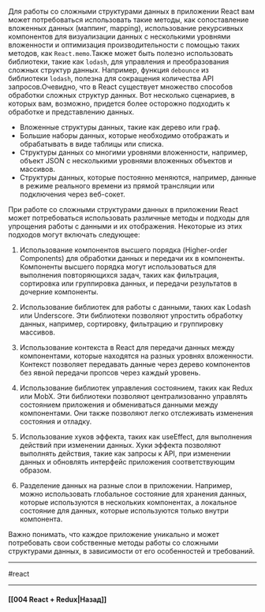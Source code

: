 Для работы со сложными структурами данных в приложении React вам может потребоваться использовать такие методы, как сопоставление вложенных данных (маппинг, mapping), использование рекурсивных компонентов для визуализации данных с несколькими уровнями вложенности и оптимизация производительности с помощью таких методов, как `React.memo`.Также может быть полезно использовать библиотеки, такие как `lodash`, для управления и преобразования сложных структур данных. Например, функция `debounce` из библиотеки `lodash`, полезна для сокращения количества API запросов.Очевидно, что в React существует множество способов обработки сложных структур данных. Вот несколько сценариев, в которых вам, возможно, придется более осторожно подходить к обработке и представлению данных.

- Вложенные структуры данных, такие как дерево или граф.
- Большие наборы данных, которые необходимо отображать и обрабатывать в виде таблицы или списка.
- Структуры данных со многими уровнями вложенности, например, объект JSON с несколькими уровнями вложенных объектов и массивов.
- Структуры данных, которые постоянно меняются, например, данные в режиме реального времени из прямой трансляции или подключения через веб-сокет.

При работе со сложными структурами данных в приложении React может потребоваться использовать различные методы и подходы для упрощения работы с данными и их отображения. Некоторые из этих подходов могут включать следующее:

1. Использование компонентов высшего порядка (Higher-order Components) для обработки данных и передачи их в компоненты. Компоненты высшего порядка могут использоваться для выполнения повторяющихся задач, таких как фильтрация, сортировка или группировка данных, и передачи результатов в дочерние компоненты.
    
2. Использование библиотек для работы с данными, таких как Lodash или Underscore. Эти библиотеки позволяют упростить обработку данных, например, сортировку, фильтрацию и группировку массивов.
    
3. Использование контекста в React для передачи данных между компонентами, которые находятся на разных уровнях вложенности. Контекст позволяет передавать данные через дерево компонентов без явной передачи пропсов через каждый уровень.
    
4. Использование библиотек управления состоянием, таких как Redux или MobX. Эти библиотеки позволяют централизованно управлять состоянием приложения и обмениваться данными между компонентами. Они также позволяют легко отслеживать изменения состояния и отладку.
    
5. Использование хуков эффекта, таких как useEffect, для выполнения действий при изменении данных. Хуки эффекта позволяют выполнять действия, такие как запросы к API, при изменении данных и обновлять интерфейс приложения соответствующим образом.
    
6. Разделение данных на разные слои в приложении. Например, можно использовать глобальное состояние для хранения данных, которые используются в нескольких компонентах, а локальное состояние для данных, которые используются только внутри компонента.
    

Важно понимать, что каждое приложение уникально и может потребовать свои собственные методы работы со сложными структурами данных, в зависимости от его особенностей и требований.
____
#react

____

#### [[004 React + Redux|Назад]]